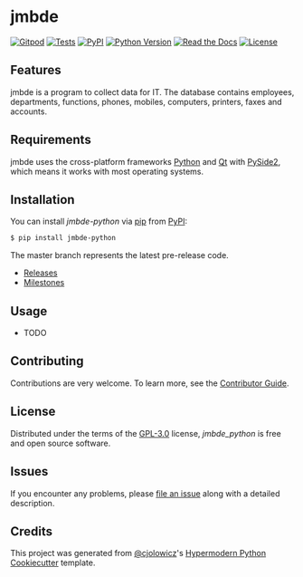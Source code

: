 # jmbde

[![Gitpod](https://img.shields.io/badge/Gitpod-Ready--to--Code-blue?logo=gitpod)](https://gitpod.io/#https://github.com/jmuelbert/jmbde-python)
[![Tests](https://github.com/jmuelbert/jmbde-python/workflows/Tests/badge.svg)](https://github.com/jmuelbert/jmbde-python/actions?workflow=Tests)
[![PyPI](https://img.shields.io/pypi/v/jmbde-python.svg)](https://pypi.org/project/jmbde-python/)
[![Python Version](https://img.shields.io/pypi/pyversions/jmbde-python)](https://pypi.org/project/jmbde-python)
[![Read the Docs](https://readthedocs.org/projects/jmbde-python/badge/)](https://jmbde-python.readthedocs.io/)
[![License](https://img.shields.io/pypi/l/jmbde-python)](https://opensource.org/licenses/GPL-3.0)

## Features

jmbde is a program to collect data for IT. The database contains employees, departments, functions, phones, mobiles, computers, printers, faxes and accounts.

## Requirements

jmbde uses the cross-platform frameworks [Python](https://www.python.org) and [Qt](https://www.qt.io) with [PySide2](https://pypi.org/project/PySide2/), which means it works with most operating systems.

## Installation

You can install *jmbde-python* via [pip](https://pip.pypa.io/) from [PyPI](https://pypi.org/):

```bash
$ pip install jmbde-python
```

The master branch represents the latest pre-release code.

- [Releases](https://github.com/jmuelbert/jmopenorders/releases)
- [Milestones](https://github.com/jmuelbert/jmopenorders/milestones)

## Usage

* TODO

## Contributing

Contributions are very welcome. To learn more, see the [Contributor Guide](CONTRIBUTING.rst).

## License

Distributed under the terms of the [GPL-3.0](http://opensource.org/licenses/GPL-3.0) license, *jmbde_python* is free and open source software.

## Issues

If you encounter any problems, please [file an issue](https://github.com/jmuelbert/jmopenorders/issues) along with a detailed description.

## Credits

This project was generated from [@cjolowicz](https://github.com/cjolowicz)'s [Hypermodern Python Cookiecutter](https://github.com/cjolowicz/cookiecutter-hypermodern-python) template.